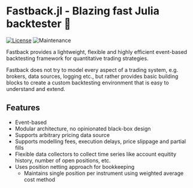 # Fastback.jl - Blazing fast Julia backtester 🚀

[![License](https://img.shields.io/badge/License-MIT-yellow.svg)](./LICENSE)
![Maintenance](https://img.shields.io/maintenance/yes/2024)

Fastback provides a lightweight, flexible and highly efficient event-based backtesting framework for quantitative trading strategies.

Fastback does not try to model every aspect of a trading system, e.g. brokers, data sources, logging etc., but rather provides basic building blocks to create a custom backtesting environment that is easy to understand and extend.

## Features

- Event-based
- Modular architecture, no opinionated black-box design
- Supports arbitrary pricing data source
- Supports modelling fees, execution delays, price slippage and partial fills
- Flexible data collectors to collect time series like account equitity history, number of open positions, etc.
- Uses position netting approach for bookkeeping
  - Maintains single position per instrument using weighted average cost method
